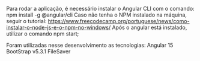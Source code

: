 Para rodar a aplicação, é necessário instalar o Angular CLI com o comando: npm install -g @angular/cli
Caso não tenha o NPM instalado na máquina, seguir o tutorial: https://www.freecodecamp.org/portuguese/news/como-instalar-o-node-js-e-o-npm-no-windows/
Após o angular está instalado, utilizar o comando npm start;

Foram utilizadas nesse desenvolvimento as tecnologias:
Angular 15
BootStrap v5.3.1
FileSaver
